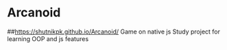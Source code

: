 # Arcanoid
##https://shutnikpk.github.io/Arcanoid/
Game on native js
Study project for learning OOP and js features
